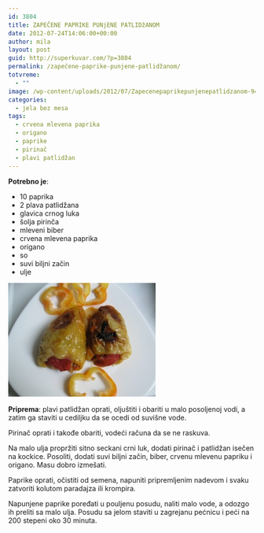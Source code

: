 ```yaml
---
id: 3804
title: ZAPEČENE PAPRIKE PUNjENE PATLIDžANOM
date: 2012-07-24T14:06:00+00:00
author: mila
layout: post
guid: http://superkuvar.com/?p=3804
permalink: /zapečene-paprike-punjene-patlidžanom/
totvreme:
  - ""
image: /wp-content/uploads/2012/07/Zapecenepaprikepunjenepatlidzanom-940x198.jpg
categories:
  - jela bez mesa
tags:
  - crvena mlevena paprika
  - origano
  - paprike
  - pirinač
  - plavi patlidžan
---
```

**Potrebno je**:

  * 10 paprika
  * 2 plava patlidžana
  * glavica crnog luka
  * šolja pirinča
  * mleveni biber
  * crvena mlevena paprika
  * origano
  * so
  * suvi biljni začin
  * ulje

<img class="alignnone size-medium wp-image-3805" title="Zapecenepaprikepunjenepatlidzanom" src="/wp-content/uploads/2012/07/Zapecenepaprikepunjenepatlidzanom-e1343054785216-300x231.jpg" alt="" width="300" height="231" /> 

**Priprema**: plavi patlidžan oprati, oljuštiti i obariti u malo posoljenoj vodi, a zatim ga staviti u cediljku da se ocedi od suvišne vode.

Pirinač oprati i takođe obariti, vodeći računa da se ne raskuva.

Na malo ulja propržiti sitno seckani crni luk, dodati pirinač i patlidžan isečen na kockice. Posoliti, dodati suvi biljni začin, biber, crvenu mlevenu papriku i origano. Masu dobro izmešati.

Paprike oprati, očistiti od semena, napuniti pripremljenim nadevom i svaku zatvoriti kolutom paradajza ili krompira.

Napunjene paprike poređati u pouljenu posudu, naliti malo vode, a odozgo ih preliti sa malo ulja. Posudu sa jelom staviti u zagrejanu pećnicu i peći na 200 stepeni oko 30 minuta.